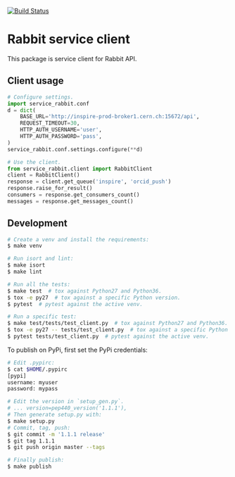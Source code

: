 [![Build Status](https://travis-ci.org/puntonim/service-rabbit.svg?branch=master)](https://travis-ci.org/puntonim/service-rabbit)

# Rabbit service client

This package is service client for Rabbit API.

## Client usage

```python
# Configure settings.
import service_rabbit.conf
d = dict(
    BASE_URL='http://inspire-prod-broker1.cern.ch:15672/api',
    REQUEST_TIMEOUT=30,
    HTTP_AUTH_USERNAME='user',
    HTTP_AUTH_PASSWORD='pass',
)
service_rabbit.conf.settings.configure(**d)

# Use the client.
from service_rabbit.client import RabbitClient
client = RabbitClient()
response = client.get_queue('inspire', 'orcid_push')
response.raise_for_result()
consumers = response.get_consumers_count()
messages = response.get_messages_count()
```

## Development

```bash
# Create a venv and install the requirements:
$ make venv

# Run isort and lint:
$ make isort
$ make lint

# Run all the tests:
$ make test  # tox against Python27 and Python36.
$ tox -e py27  # tox against a specific Python version.
$ pytest  # pytest against the active venv.

# Run a specific test:
$ make test/tests/test_client.py  # tox against Python27 and Python36.
$ tox -e py27 -- tests/test_client.py  # tox against a specific Python version.
$ pytest tests/test_client.py  # pytest against the active venv.
```

To publish on PyPi, first set the PyPi credentials:

```bash
# Edit .pypirc:
$ cat $HOME/.pypirc
[pypi]
username: myuser
password: mypass
```

```bash
# Edit the version in `setup_gen.py`.
# ... version=pep440_version('1.1.1'),
# Then generate setup.py with:
$ make setup.py
# Commit, tag, push:
$ git commit -m '1.1.1 release'
$ git tag 1.1.1
$ git push origin master --tags

# Finally publish:
$ make publish
```

